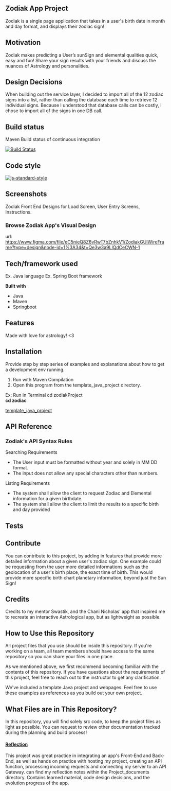 
## Zodiak App Project
Zodiak is a single page application that takes in a user's birth date in month and day format, and displays their zodiac sign!

## Motivation
Zodiak makes predicting a User’s sunSign and elemental qualities quick, easy and fun! Share your sign results with your friends and discuss the nuances of Astrology and personalities.

## Design Decisions
When building out the service layer, I decided to import all of the 12 zodiac signs into a list, rather than calling the database each time to retrieve 12 individual 
signs. Because I understood that database calls can be costly, I chose to import all of the signs in one DB call.
## Build status
Maven
Build status of continuous integration

[![Build Status](https://travis-ci.org/akashnimare/foco.svg?branch=master)](https://travis-ci.org/akashnimare/foco)

## Code style

[![js-standard-style](https://img.shields.io/badge/code%20style-standard-brightgreen.svg?style=flat)](https://github.com/feross/standard)

## Screenshots

Zodiak Front End Designs for Load Screen, User Entry Screens, Instructions.
### Browse Zodiak App's Visual Design
url: https://www.figma.com/file/eC5nieQ8Z6vRwT7bZnhkV1/ZodiakGUIWireFrame?type=design&node-id=1%3A34&t=Qe3w3a9LlQdCeCWN-1

## Tech/framework used
Ex. Java language
Ex. Spring Boot framework

<b>Built with</b>
- Java
- Maven
- Springboot


## Features
Made with love for astrology! <3


## Installation
Provide step by step series of examples and explanations about how to get a development env running.

1. Run with Maven Compilation
2. Open this program from the template_java_project directory.

Ex:
Run in Terminal
cd zodiakProject <br>
**cd zodiac**

[template_java_project](https://github.com/gbauza3destinee/zodiakApp/blob/bccf1092c8549be63a1c1862f8cba23afccde0e6/template_java_project)

## API Reference

### Zodiak's API Syntax Rules

Searching Requirements
- The User input must be formatted without year and solely in MM DD format.
- The input does not allow any special characters other than numbers.

Listing Requirements

- The system shall allow the client to request Zodiac and Elemental information for a given birthdate.
- The system shall allow the client to limit the results to a specific birth and day provided



## Tests




## Contribute

You can contribute to this project, by adding in features that provide more detailed information about a given user's zodiac sign. One example could be requesting from the user more detailed informations such as the geolocation of a user's birth place, the exact time of birth. This would provide more specific birth chart planetary information, beyond just the Sun Sign!


## Credits
Credits to my mentor Swastik, and the Chani Nicholas’ app that inspired me to recreate an interactive Astrological app, but as lightweight as possible.


## How to Use this Repository

All project files that you use should be inside this repository. If you're working on a team, all team members should have access to the same repository so you can share your files in one place.

As we mentioned above, we first recommend becoming familiar with the contents of this repository. If you have questions about the requirements of this project, feel free to reach out to the instructor to get any clarification.

We've included a template Java project and webpages. Feel free to use these examples as references as you build out your own project.


## What Files are in This Repository?

In this repository, you will find solely src code, to keep the project files as light as possible. You can request to review other documentation tracked during the planning and build process!


#### [Reflection](project_documents/reflection.md)

This project was great practice in integrating an app's Front-End and Back-End, as well as hands on practice with hosting my project, creating an API function, processing incoming requests and connecting my server to an API Gateway.
can find my reflection notes within the Project_documents directory. Contains learned material, code design decisions, and the evolution progress of the app. 
